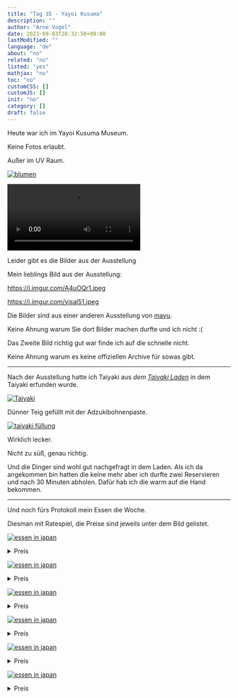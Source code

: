 ```yaml
---
title: "Tag 35 - Yayoi Kusuma"
description: ""
author: "Arne Vogel"
date: 2023-09-03T20:32:50+09:00
lastModified: ""
language: "de"
about: "no"
related: "no"
listed: "yes"
mathjax: "no"
toc: "no"
customCSS: []
customJS: []
init: "no"
category: []
draft: false
---
```


Heute war ich im Yayoi Kusuma Museum.

Keine Fotos erlaubt.

Außer im UV Raum.

[![blumen](blumen-small.jpg)](blumen.jpg)

<video controls src="video.mp4"></video>

Leider gibt es die Bilder aus der Ausstellung

Mein lieblings Bild aus der Ausstellung:

https://i.imgur.com/A4uOQr1.jpeg

https://i.imgur.com/yjsal51.jpeg

Die Bilder sind aus einer anderen Ausstellung von [mayu](https://mayu-kkg.livejournal.com/489894.html).

Keine Ahnung warum Sie dort Bilder machen durfte und ich nicht :(

Das Zweite Bild richtig gut war finde ich auf die schnelle nicht. 

Keine Ahnung warum es keine offiziellen Archive für sowas gibt.

---

Nach der Ausstellung hatte ich Taiyaki aus _dem [Taiyaki Laden](https://en.wikipedia.org/wiki/Taiyaki#History)_ in dem Taiyaki erfunden wurde.

[![Taiyaki](taiyaki-small.jpg)](taiyaki.jpg)

Dünner Teig gefüllt mit der Adzukibohnenpaste.

[![taiyaki füllung](taiyaki-vorne-small.jpg)](taiyaki-vorne.jpg)

Wirklich lecker.

Nicht zu süß, genau richtig.

Und die Dinger sind wohl gut nachgefragt in dem Laden.
Als ich da angekommen bin hatten die keine mehr aber ich durfte zwei Reservieren und nach 30 Minuten abholen.
Dafür hab ich die warm auf die Hand bekommen.

---

Und noch fürs Protokoll mein Essen die Woche.

Diesman mit Ratespiel, die Preise sind jeweils unter dem Bild gelistet.

[![essen in japan](essen1-small.jpg)](essen1.jpg)

<details>
    <summary>Preis</summary>
¥890
     
5.65€
</details>

[![essen in japan](essen2-small.jpg)](essen2.jpg)

<details>
    <summary>Preis</summary>
¥900
     
5.71€
</details>

[![essen in japan](essen3-small.jpg)](essen3.jpg)

<details>
    <summary>Preis</summary>
¥1080
     
6.85€
</details>

[![essen in japan](essen4-small.jpg)](essen4.jpg)

<details>
    <summary>Preis</summary>
¥1400
     
8.88€
</details>

[![essen in japan](essen5-small.jpg)](essen5.jpg)

<details>
    <summary>Preis</summary>
¥1000
     
6.35€
</details>

[![essen in japan](essen6-small.jpg)](essen6.jpg)

<details>
    <summary>Preis</summary>
¥1200
     
7.62€
</details>
